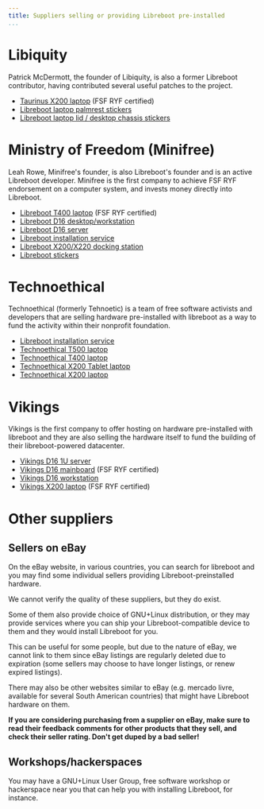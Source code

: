 ```yaml
---
title: Suppliers selling or providing Libreboot pre-installed
...
```


Libiquity
=========

Patrick McDermott, the founder of Libiquity, is also a former Libreboot
contributor, having contributed several useful patches to the project.

-   [Taurinus X200 laptop](https://shop.libiquity.com/product/taurinus-x200) (FSF RYF certified)
-   [Libreboot laptop palmrest stickers](https://shop.libiquity.com/product/libreboot-inside-case-badges-3-pack)
-   [Libreboot laptop lid / desktop chassis stickers](https://shop.libiquity.com/product/libreboot-stickers-shaped-matte-vinyl-2x2.25-3-pack)

Ministry of Freedom (Minifree)
==============================

Leah Rowe, Minifree's founder, is also Libreboot's founder and is an active
Libreboot developer. Minifree is the first company to achieve FSF RYF
endorsement on a computer system, and invests money directly into Libreboot.

-   [Libreboot T400 laptop](https://minifree.org/product/libreboot-t400/) (FSF RYF certified)
-   [Libreboot D16 desktop/workstation](https://minifree.org/product/libreboot-d16/)
-   [Libreboot D16 server](https://minifree.org/product/libreboot-d16-server/)
-   [Libreboot installation service](https://minifree.org/product/libreboot-installation-service/)
-   [Libreboot X200/X220 docking station](https://minifree.org/product/docking-station-for-libreboot-x200/)
-   [Libreboot stickers](https://minifree.org/product/libreboot-stickers/)

Technoethical
=============

Technoethical (formerly Tehnoetic) is a team of free software activists and
developers that are selling hardware pre-installed with libreboot as a way to
fund the activity within their nonprofit foundation.

-   [Libreboot installation service](https://tehnoetic.com/tet-lis)
-   [Technoethical T500 laptop](https://tehnoetic.com/tet-t500)
-   [Technoethical T400 laptop](https://tehnoetic.com/tet-t400)
-   [Technoethical X200 Tablet laptop](https://tehnoetic.com/tet-x200t)
-   [Technoethical X200 laptop](https://tehnoetic.com/tet-x200)

Vikings
=======

Vikings is the first company to offer hosting on hardware pre-installed with
libreboot and they are also selling the hardware itself to fund the building
of their libreboot-powered datacenter.

-   [Vikings D16 1U server](https://store.vikings.net/libre-friendly-hardware/the-server-1u)
-   [Vikings D16 mainboard](https://store.vikings.net/libre-friendly-hardware/d16-ryf-certfied) (FSF RYF certified)
-   [Vikings D16 workstation](https://store.vikings.net/libre-friendly-hardware/vikings-d16-workstation)
-   [Vikings X200 laptop](https://store.vikings.net/libre-friendly-hardware/x200-ryf-certfied) (FSF RYF certified)

Other suppliers
===============

Sellers on eBay
---------------

On the eBay website, in various countries, you can search for libreboot and
you may find some individual sellers providing Libreboot-preinstalled hardware.

We cannot verify the quality of these suppliers, but they do exist.

Some of them also provide choice of GNU+Linux distribution, or they may provide
services where you can ship your Libreboot-compatible device to them and they
would install Libreboot for you.

This can be useful for some people, but due to the nature of eBay, we cannot
link to them since eBay listings are regularly deleted due to expiration (some
sellers may choose to have longer listings, or renew expired listings).

There may also be other websites similar to eBay (e.g. mercado livre, available
for several South American countries) that might have Libreboot hardware on
them.

**If you are considering purchasing from a supplier on eBay, make sure to read
their feedback comments for other products that they sell, and check their
seller rating. Don't get duped by a bad seller!**

Workshops/hackerspaces
----------------------

You may have a GNU+Linux User Group, free software workshop or hackerspace near
you that can help you with installing Libreboot, for instance.
